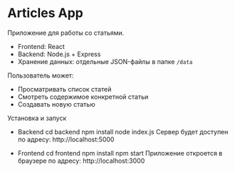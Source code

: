 # Articles App

Приложение для работы со статьями.  
- Frontend: React  
- Backend: Node.js + Express  
- Хранение данных: отдельные JSON-файлы в папке `/data`  

Пользователь может:  
- Просматривать список статей  
- Смотреть содержимое конкретной статьи  
- Создавать новую статью

Установка и запуск

- Backend
cd backend
npm install
node index.js
Сервер будет доступен по адресу: http://localhost:5000

- Frontend
cd frontend
npm install
npm start
Приложение откроется в браузере по адресу: http://localhost:3000